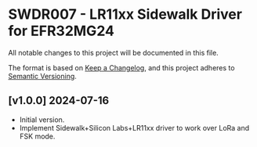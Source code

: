 # SWDR007 - LR11xx Sidewalk Driver for EFR32MG24

All notable changes to this project will be documented in this file.

The format is based on [Keep a Changelog](https://keepachangelog.com/en/1.0.0/), and this project adheres to [Semantic Versioning](https://semver.org/spec/v2.0.0.html).

## [v1.0.0] 2024-07-16

- Initial version. 
- Implement Sidewalk+Silicon Labs+LR11xx driver to work over LoRa and FSK mode.
